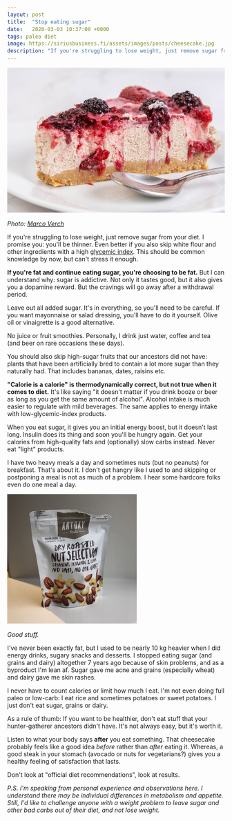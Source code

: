 ```yaml
---
layout: post
title:  "Stop eating sugar"
date:   2020-03-03 10:37:00 +0000
tags: paleo diet
image: https://siriusbusiness.fi/assets/images/posts/cheesecake.jpg
description: "If you're struggling to lose weight, just remove sugar from your diet. I promise you: you'll be thinner."
---
```


![Cheesecake](/assets/images/posts/cheesecake.jpg)

_Photo: [Marco Verch](https://foto.wuestenigel.com/cheesecake-with-blackberries-slice-on-the-plate/)_

If you're struggling to lose weight, just remove sugar from your diet. I promise you: you'll be thinner. Even better if you also skip white flour and other ingredients with a high [glycemic index](https://en.wikipedia.org/wiki/Glycemic_index). This should be common knowledge by now, but can't stress it enough.

**If you're fat and continue eating sugar, you're choosing to be fat.** But I can understand why: sugar is addictive. Not only it tastes good, but it also gives you a dopamine reward. But the cravings will go away after a withdrawal period.

Leave out all added sugar. It's in everything, so you'll need to be careful. If you want mayonnaise or salad dressing, you'll have to do it yourself. Olive oil or vinaigrette is a good alternative.

No juice or fruit smoothies. Personally, I drink just water, coffee and tea (and beer on rare occasions these days).

You should also skip high-sugar fruits that our ancestors did not have: plants that have been artificially bred to contain a lot more sugar than they naturally had. That includes bananas, dates, raisins etc.

**"Calorie is a calorie" is thermodynamically correct, but not true when it comes to diet.** It's like saying "it doesn't matter if you drink booze or beer as long as you get the same amount of alcohol". Alcohol intake is much easier to regulate with mild beverages. The same applies to energy intake with low-glycemic-index products.

When you eat sugar, it gives you an initial energy boost, but it doesn't last long. Insulin does its thing and soon you'll be hungry again. Get your calories from high-quality fats and (optionally) slow carbs instead. Never eat "light" products.

I have two heavy meals a day and sometimes nuts (but no peanuts) for breakfast. That's about it. I don't get hangry like I used to and skipping or postponing a meal is not as much of a problem. I hear some hardcore folks even do one meal a day.

<img src="/assets/images/posts/nuts.jpg" alt="Nuts" width="300"/>

_Good stuff._

I've never been exactly fat, but I used to be nearly 10 kg heavier when I did energy drinks, sugary snacks and desserts. I stopped eating sugar (and grains and dairy) altogether 7 years ago because of skin problems, and as a byproduct I'm lean af. Sugar gave me acne and grains (especially wheat) and dairy gave me skin rashes.

I never have to count calories or limit how much I eat. I'm not even doing full paleo or low-carb: I eat rice and sometimes potatoes or sweet potatoes. I just don't eat sugar, grains or dairy.

As a rule of thumb: If you want to be healthier, don't eat stuff that your hunter-gatherer ancestors didn't have. It's not always easy, but it's worth it.

Listen to what your body says **after** you eat something. That cheesecake probably feels like a good idea _before_ rather than _after_ eating it. Whereas, a good steak in your stomach (avocado or nuts for vegetarians?) gives you a healthy feeling of satisfaction that lasts.

Don't look at "official diet recommendations", look at results.

_P.S. I'm speaking from personal experience and observations here. I understand there may be individual differences in metabolism and appetite. Still, I'd like to challenge anyone with a weight problem to leave sugar and other bad carbs out of their diet, and *not* lose weight._
